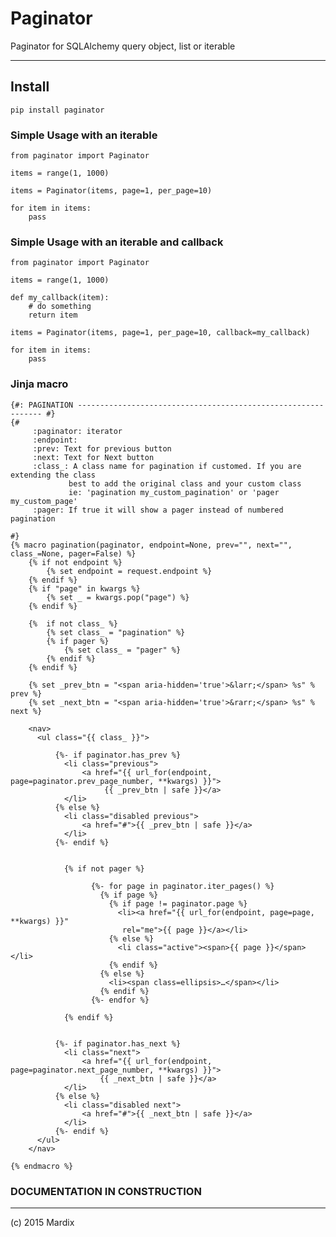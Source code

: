 # Paginator

Paginator for SQLAlchemy query object, list or iterable

---

## Install

    pip install paginator

### Simple Usage with an iterable

    from paginator import Paginator

    items = range(1, 1000)
    
    items = Paginator(items, page=1, per_page=10)
    
    for item in items:
        pass
    
    

### Simple Usage with an iterable and callback

    from paginator import Paginator

    items = range(1, 1000)
    
    def my_callback(item):
        # do something
        return item
        
    items = Paginator(items, page=1, per_page=10, callback=my_callback)
    
    for item in items:
        pass
        
        
### Jinja macro
 
 
    {#: PAGINATION -------------------------------------------------------------- #}
    {#
         :paginator: iterator
         :endpoint:
         :prev: Text for previous button
         :next: Text for Next button
         :class_: A class name for pagination if customed. If you are extending the class
                 best to add the original class and your custom class
                 ie: 'pagination my_custom_pagination' or 'pager my_custom_page'
         :pager: If true it will show a pager instead of numbered pagination
    
    #}
    {% macro pagination(paginator, endpoint=None, prev="", next="", class_=None, pager=False) %}
        {% if not endpoint %}
            {% set endpoint = request.endpoint %}
        {% endif %}
        {% if "page" in kwargs %}
            {% set _ = kwargs.pop("page") %}
        {% endif %}
    
        {%  if not class_ %}
            {% set class_ = "pagination" %}
            {% if pager %}
                {% set class_ = "pager" %}
            {% endif %}
        {% endif %}
    
        {% set _prev_btn = "<span aria-hidden='true'>&larr;</span> %s" % prev %}
        {% set _next_btn = "<span aria-hidden='true'>&rarr;</span> %s" % next %}
    
        <nav>
          <ul class="{{ class_ }}">
    
              {%- if paginator.has_prev %}
                <li class="previous">
                    <a href="{{ url_for(endpoint, page=paginator.prev_page_number, **kwargs) }}">
                         {{ _prev_btn | safe }}</a>
                </li>
              {% else %}
                <li class="disabled previous">
                    <a href="#">{{ _prev_btn | safe }}</a>
                </li>
              {%- endif %}
    
    
                {% if not pager %}
    
                      {%- for page in paginator.iter_pages() %}
                        {% if page %}
                          {% if page != paginator.page %}
                            <li><a href="{{ url_for(endpoint, page=page, **kwargs) }}"
                             rel="me">{{ page }}</a></li>
                          {% else %}
                            <li class="active"><span>{{ page }}</span></li>
                          {% endif %}
                        {% else %}
                          <li><span class=ellipsis>…</span></li>
                        {% endif %}
                      {%- endfor %}
    
                {% endif %}
    
    
              {%- if paginator.has_next %}
                <li class="next">
                    <a href="{{ url_for(endpoint, page=paginator.next_page_number, **kwargs) }}">
                        {{ _next_btn | safe }}</a>
                </li>
              {% else %}
                <li class="disabled next">
                    <a href="#">{{ _next_btn | safe }}</a>
                </li>
              {%- endif %}
          </ul>
        </nav>
    
    {% endmacro %}
    
### DOCUMENTATION IN CONSTRUCTION

---

(c) 2015 Mardix

